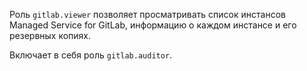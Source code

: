 Роль `gitlab.viewer` позволяет просматривать список инстансов Managed Service for GitLab, информацию о каждом инстансе и его резервных копиях.

Включает в себя роль `gitlab.auditor`.